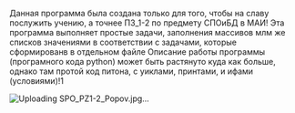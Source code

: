 Данная программа была создана только для того, чтобы на славу послужить учению, а точнее ПЗ_1-2 по предмету СПОиБД в МАИ!
Эта программа выполняет простые задачи, заполнения массивов млм же списков значениями в соответствии с задачами, которые сформированв в отдельном файле
Описание работы программы (програмного кода python) может быть растянуто куда как больше, однако там протой код питона, с уиклами, принтами, и ифами (условиями)!1


![Uploading SPO_PZ1-2_Popov.jpg…]()
